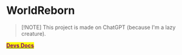 # WorldReborn

> \[!NOTE] This project is made on ChatGPT (because I'm a lazy creature).

[<mark style="color:purple;">**Devs Docs**</mark>](https://tinytosha.gitbook.io/worldreborn-devs)
